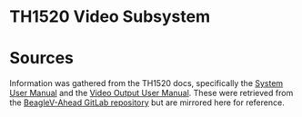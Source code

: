 # TH1520 Video Subsystem

# Sources

Information was gathered from the TH1520 docs, specifically the [System User Manual](https://objects.workswithriscv.guide/th1520-docs/TH1520%20System%20User%20Manual.pdf) and the [Video Output User Manual](https://objects.workswithriscv.guide/th1520-docs/TH1520%20Video%20Output%20User%20Manual.pdf). These were retrieved from the [BeagleV-Ahead GitLab repository](https://git.beagleboard.org/beaglev-ahead/beaglev-ahead/-/tree/main/docs?ref_type=heads) but are mirrored here for reference.